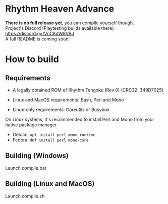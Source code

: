 # Rhythm Heaven Advance

**There is no full release yet**, you can compile yourself though.<br>
Project's Discord (Playtesting builds available there): https://discord.gg/VnCKdW8VBJ<br>
A full README is coming soon!

# How to build

## Requirements

* A legally obtained ROM of Rhythm Tengoku (Rev 0) (CRC32: 349D7025)

* Linux and MacOS requirements: Bash, Perl and Mono

* Linux-only requirements: Coreutils or Busybox


On Linux systems, it's recommended to install Perl and Mono from your native package manager

* Debian: ``` apt install perl mono-runtime ```
* Fedora: ``` dnf install perl mono-core ```

## Building (Windows)
Launch compile.bat

## Building (Linux and MacOS)
Launch compile.sh
